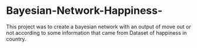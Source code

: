# Bayesian-Network-Happiness-
This project was to create a bayesian network with an output of move out or not according to some information that came from Dataset of happiness in country.
